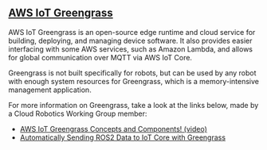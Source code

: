 ## [AWS IoT Greengrass](https://aws.amazon.com/greengrass/)

AWS IoT Greengrass is an open-source edge runtime and cloud service for building, deploying, and managing device software. It also provides easier interfacing with some AWS services, such as Amazon Lambda, and allows for global communication over MQTT via AWS IoT Core.

Greengrass is not built specifically for robots, but can be used by any robot with enough system resources for Greengrass, which is a memory-intensive management application.

For more information on Greengrass, take a look at the links below, made by a Cloud Robotics Working Group member:

- [AWS IoT Greengrass Concepts and Components! (video)](https://youtu.be/2VXIILtiMiU)
- [Automatically Sending ROS2 Data to IoT Core with Greengrass](https://mikelikesrobots.github.io/blog/automatic-ros2-greengrass-conversion)
